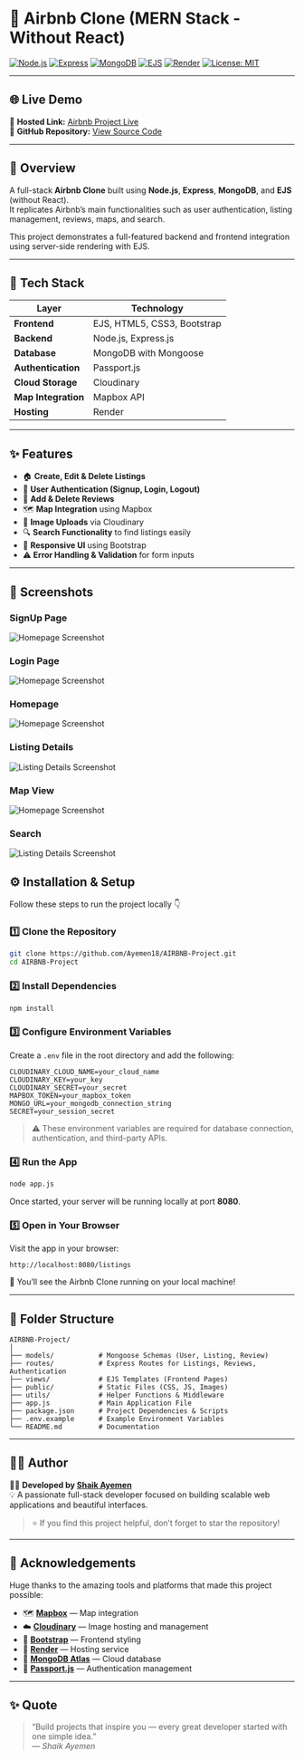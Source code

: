 # 🏡 Airbnb Clone (MERN Stack - Without React)

[![Node.js](https://img.shields.io/badge/Node.js-v18+-green?logo=node.js)](https://nodejs.org/)
[![Express](https://img.shields.io/badge/Express.js-Backend-lightgrey?logo=express)](https://expressjs.com/)
[![MongoDB](https://img.shields.io/badge/MongoDB-Database-brightgreen?logo=mongodb)](https://www.mongodb.com/)
[![EJS](https://img.shields.io/badge/Templating-EJS-yellow?logo=ejs)](https://ejs.co/)
[![Render](https://img.shields.io/badge/Deployed%20on-Render-blue?logo=render)](https://airbnb-project-4kdw.onrender.com/listings)
[![License: MIT](https://img.shields.io/badge/License-MIT-orange.svg)](LICENSE)

---

## 🌐 Live Demo

🔗 **Hosted Link:** [Airbnb Project Live](https://airbnb-project-4kdw.onrender.com/listings)  
🔗 **GitHub Repository:** [View Source Code](https://github.com/Ayemen18/AIRBNB-Project)

---

## 📖 Overview

A full-stack **Airbnb Clone** built using **Node.js**, **Express**, **MongoDB**, and **EJS** (without React).  
It replicates Airbnb’s main functionalities such as user authentication, listing management, reviews, maps, and search.

This project demonstrates a full-featured backend and frontend integration using server-side rendering with EJS.

---

## 🧩 Tech Stack

| Layer | Technology |
|-------|-------------|
| **Frontend** | EJS, HTML5, CSS3, Bootstrap |
| **Backend** | Node.js, Express.js |
| **Database** | MongoDB with Mongoose |
| **Authentication** | Passport.js |
| **Cloud Storage** | Cloudinary |
| **Map Integration** | Mapbox API |
| **Hosting** | Render |

---

## ✨ Features

- 🏠 **Create, Edit & Delete Listings**  
- 👤 **User Authentication (Signup, Login, Logout)**  
- 💬 **Add & Delete Reviews**  
- 🗺️ **Map Integration** using Mapbox  
- 📸 **Image Uploads** via Cloudinary  
- 🔍 **Search Functionality** to find listings easily  
- 📱 **Responsive UI** using Bootstrap  
- ⚠️ **Error Handling & Validation** for form inputs  

---
## 📸 Screenshots

### SignUp Page
![Homepage Screenshot](./public/airbnb-signuppage.png)

### Login Page
![Homepage Screenshot](./public/airbnb-loginpage.png)

### Homepage
![Homepage Screenshot](./public/airbnb-mountains.png)

### Listing Details
![Listing Details Screenshot](./public/airbnb-listing.png)

### Map View
![Homepage Screenshot](./public/airbnb-listingmapview.png)

### Search
![Listing Details Screenshot](./public/airbnb-search.png)


## ⚙️ Installation & Setup

Follow these steps to run the project locally 👇

### 1️⃣ Clone the Repository
```bash
git clone https://github.com/Ayemen18/AIRBNB-Project.git
cd AIRBNB-Project
```

### 2️⃣ Install Dependencies
```bash
npm install
```

### 3️⃣ Configure Environment Variables

Create a `.env` file in the root directory and add the following:

```
CLOUDINARY_CLOUD_NAME=your_cloud_name
CLOUDINARY_KEY=your_key
CLOUDINARY_SECRET=your_secret
MAPBOX_TOKEN=your_mapbox_token
MONGO_URL=your_mongodb_connection_string
SECRET=your_session_secret
```

> ⚠️ These environment variables are required for database connection, authentication, and third-party APIs.

### 4️⃣ Run the App
```bash
node app.js
```

Once started, your server will be running locally at port **8080**.

### 5️⃣ Open in Your Browser
Visit the app in your browser:
```
http://localhost:8080/listings
```

🎉 You’ll see the Airbnb Clone running on your local machine!

---

## 🧭 Folder Structure

```
AIRBNB-Project/
│
├── models/           # Mongoose Schemas (User, Listing, Review)
├── routes/           # Express Routes for Listings, Reviews, Authentication
├── views/            # EJS Templates (Frontend Pages)
├── public/           # Static Files (CSS, JS, Images)
├── utils/            # Helper Functions & Middleware
├── app.js            # Main Application File
├── package.json      # Project Dependencies & Scripts
├── .env.example      # Example Environment Variables
└── README.md         # Documentation
```

---

## 🧑‍💻 Author

👨‍💻 **Developed by [Shaik Ayemen](https://github.com/Ayemen18)**  
💡 A passionate full-stack developer focused on building scalable web applications and beautiful interfaces.

> ⭐ If you find this project helpful, don’t forget to star the repository!

---

## 💬 Acknowledgements

Huge thanks to the amazing tools and platforms that made this project possible:

- 🗺️ **[Mapbox](https://www.mapbox.com/)** — Map integration  
- ☁️ **[Cloudinary](https://cloudinary.com/)** — Image hosting and management  
- 💅 **[Bootstrap](https://getbootstrap.com/)** — Frontend styling  
- 🚀 **[Render](https://render.com/)** — Hosting service  
- 🍃 **[MongoDB Atlas](https://www.mongodb.com/atlas/database)** — Cloud database  
- 🔐 **[Passport.js](http://www.passportjs.org/)** — Authentication management  

---

## ✨ Quote

> “Build projects that inspire you — every great developer started with one simple idea.”  
> — *Shaik Ayemen*
